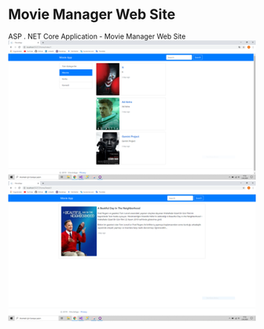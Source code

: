 # Movie Manager Web Site
ASP . NET Core Application - Movie Manager Web Site
![output](https://github.com/busracinar/MovieManagerWebSite/blob/master/wwwroot/img/movieapp.PNG)
![output](https://github.com/busracinar/MovieManagerWebSite/blob/master/wwwroot/img/movieapp2.PNG)
